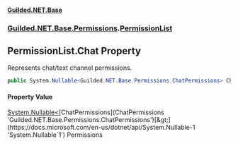 
#### [Guilded.NET.Base](Guilded_NET_Base 'Guilded_NET_Base')
### [Guilded.NET.Base.Permissions](Guilded_NET_Base#Guilded_NET_Base_Permissions 'Guilded.NET.Base.Permissions').[PermissionList](PermissionList 'Guilded.NET.Base.Permissions.PermissionList')
## PermissionList.Chat Property
Represents chat/text channel permissions.  
```csharp
public System.Nullable<Guilded.NET.Base.Permissions.ChatPermissions> Chat { get; set; }
```

#### Property Value
[System.Nullable&lt;](https://docs.microsoft.com/en-us/dotnet/api/System.Nullable-1 'System.Nullable`1')[ChatPermissions](ChatPermissions 'Guilded.NET.Base.Permissions.ChatPermissions')[&gt;](https://docs.microsoft.com/en-us/dotnet/api/System.Nullable-1 'System.Nullable`1')
Permissions

